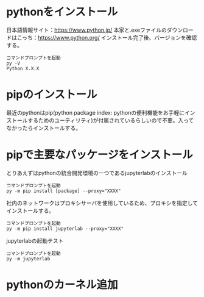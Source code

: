 # pythonをインストール
日本語情報サイト：https://www.python.jp/ 
本家と.exeファイルのダウンロードはこっち：https://www.python.org/
インストール完了後、バージョンを確認する。

```
コマンドプロンプトを起動
py -V
Python X.X.X
```

# pipのインストール
最近のpythonはpip(python package index: pythonの便利機能をお手軽にインストールするためのユーティリティ)が付属されているらしいので不要。入ってなかったらインストールする。

# pipで主要なパッケージをインストール
とりあえずはpythonの統合開発環境の一つであるjupyterlabのインストール

```
コマンドプロンプトを起動
py -m pip install [package] --proxy="XXXX"
```

社内のネットワークはプロキシサーバを使用しているため、プロキシを指定してインストールする。

```
コマンドプロンプトを起動
py -m pip install jupyterlab --proxy="XXXX"
```

jupyterlabの起動テスト
```
コマンドプロンプトを起動
py -m jupyterlab
```

# pythonのカーネル追加

